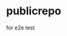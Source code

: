 # publicrepo
for e2e test






























































































































































































































